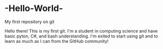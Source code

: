 # -Hello-World-
My first repository on git

Hello there! This is my first git. I'm a student in computing science and have basic pyton, C#, and bash understanding.
I'm exited to start using git and to learn as much as I can from the GitHub community!
